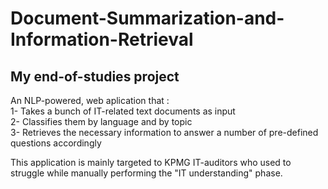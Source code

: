 # Document-Summarization-and-Information-Retrieval
## My end-of-studies project
An NLP-powered, web aplication that :  
1- Takes a bunch of IT-related text documents as input  
2- Classifies them by language and by topic  
3- Retrieves the necessary information to answer a number of pre-defined questions accordingly  


This application is mainly targeted to KPMG IT-auditors who used to struggle while manually performing the "IT understanding" phase. 
